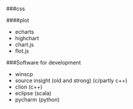 ###css

####plot

* echarts
* highchart
* chart.js
* flot.js

###Software for development

* winscp
* source insight (old and strong) (c/partly c++)
* clion (c++)
* eclipse (scala)
* pycharm (python)
